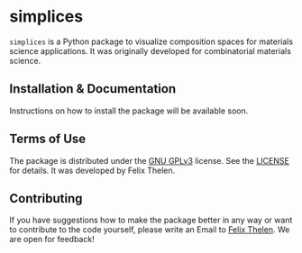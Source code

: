 # simplices

`simplices` is a Python package to visualize composition spaces for materials science applications. It was originally
developed for combinatorial materials science.

## Installation & Documentation

Instructions on how to install the package will be available soon.

## Terms of Use

The package is distributed under the [GNU GPLv3](https://www.gnu.org/licenses/quick-guide-gplv3.html) license. See the 
[LICENSE](LICENSE) for details. It was developed by Felix Thelen.

## Contributing

If you have suggestions how to make the package better in any way or want to contribute to the code yourself, please 
write an Email to [Felix Thelen](felix.thelen@ruhr-uni-bochum.de). We are open for feedback!
